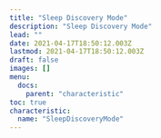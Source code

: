 ```yaml
---
title: "Sleep Discovery Mode"
description: "Sleep Discovery Mode"
lead: ""
date: 2021-04-17T18:50:12.003Z
lastmod: 2021-04-17T18:50:12.003Z
draft: false
images: []
menu:
  docs:
    parent: "characteristic"
toc: true
characteristic:
  name: "SleepDiscoveryMode"
---
```

